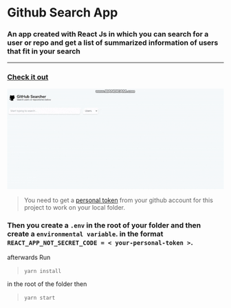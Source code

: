 # Github Search App

### An app created with React Js in which you can search for a user or repo and get a list of summarized information of users that fit in your search

---

### [Check it out ](https://tradeling-code-challenge-tau.vercel.app 'Tradeling-Code-Project')

<div align ="center">

![](demo.gif)

</div>

> You need to get a
> [personal token](https://github.com/settings/tokens 'Get Github personal token')
> from your github account for this project to work on your local folder.

### Then you create a `.env` in the root of your folder and then create a `environmental variable`. in the format `REACT_APP_NOT_SECRET_CODE = < your-personal-token >`.

afterwards Run 
> `yarn install`

in the root of the folder then

> `yarn start`

